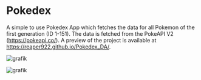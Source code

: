 # Pokedex

A simple to use Pokedex App which fetches the data for all Pokemon of the first generation (ID 1-151).
The data is fetched from the PokeAPI V2 (https://pokeapi.co/).
A preview of the project is available at https://reaper922.github.io/Pokedex_DA/.


![grafik](https://user-images.githubusercontent.com/71259454/196295348-ae416464-7101-42ec-898a-cf6fa4ebfb8d.png)

![grafik](https://user-images.githubusercontent.com/71259454/196295384-4f328714-fbb2-4a58-9b3e-c35270609a57.png)

